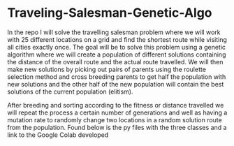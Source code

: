 # Traveling-Salesman-Genetic-Algo
In the repo I will solve the travelling salesman problem where we will work with 25 different locations on a grid and find the shortest route while visiting all cities exactly once. The goal will be to solve this problem using a genetic algorithm where we will create a population of different solutions containing the distance of the overall route and the actual route travelled. We will then make new solutions by picking out pairs of parents using the roulette selection method and cross breeding parents to get half the population with new solutions and the other half of the new population will contain the best solutions of the current population (elitism).

After breeding and sorting according to the fitness or distance travelled we will repeat the process a certain number of generations and well as having a mutation rate to randomly change two locations in a random solution route from the population. Found below is the py files with the three classes and a link to the Google Colab developed

